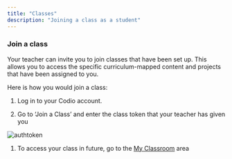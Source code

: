```yaml
---
title: "Classes"
description: "Joining a class as a student"
---
```


### Join a class

Your teacher can invite you to join classes that have been set up. This allows you to access the specific curriculum-mapped content and projects that have been assigned to you.


Here is how you would join a class:

1. Log in to your Codio account.

1. Go to ‘Join a Class’ and enter the class token that your teacher has given you
<img alt="authtoken" src="/img/docs/xxxxxx.png" class="simple"/>

1. To access your class in future, go to the [My Classroom](/docs/student/myclassroom) area


